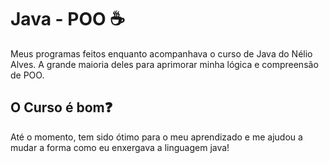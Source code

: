 
# Java - POO ☕

Meus programas feitos enquanto acompanhava o curso de Java do Nélio Alves. A grande maioria deles para aprimorar minha lógica e compreensão de POO. 

## O Curso é bom❓

Até o momento, tem sido ótimo para o meu aprendizado e me ajudou a mudar a forma como eu enxergava a linguagem java!




